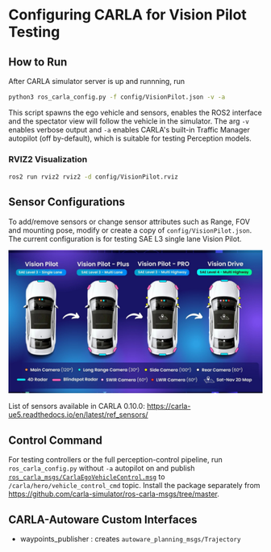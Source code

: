 # Configuring CARLA for Vision Pilot Testing

## How to Run
After CARLA simulator server is up and runnning, run
```sh
python3 ros_carla_config.py -f config/VisionPilot.json -v -a
```
This script spawns the ego vehicle and sensors, enables the ROS2 interface and the spectator view will follow the vehicle in the simulator. The arg `-v` enables verbose output and `-a` enables CARLA's built-in Traffic Manager autopilot (off by-default), which is suitable for testing Perception models.

### RVIZ2 Visualization
```sh
ros2 run rviz2 rviz2 -d config/VisionPilot.rviz
```

## Sensor Configurations
To add/remove sensors or change sensor attributes such as Range, FOV and mounting pose, modify or create a copy of `config/VisionPilot.json`. The current configuration is for testing SAE L3 single lane Vision Pilot.

![](../../../Media/Roadmap.jpg)

List of sensors available in CARLA 0.10.0: https://carla-ue5.readthedocs.io/en/latest/ref_sensors/

## Control Command
For testing controllers or the full perception-control pipeline, run `ros_carla_config.py` without `-a` autopilot on and publish [`ros_carla_msgs/CarlaEgoVehicleControl.msg`](https://carla-ue5.readthedocs.io/en/latest/ros2_native/#:~:text=ego/vehicle_control_cmd.-,CarlaEgoVehicleControl.msg,-To%20send%20control) to `/carla/hero/vehicle_control_cmd` topic. Install the package separately from https://github.com/carla-simulator/ros-carla-msgs/tree/master.

## CARLA-Autoware Custom Interfaces
- waypoints_publisher : creates `autoware_planning_msgs/Trajectory`
<!-- - control_msg_converter: converts autoware controller output from `autoware_control_msgs/Control` to `ros_carla_msgs/CarlaEgoVehicleControl.msg` -->